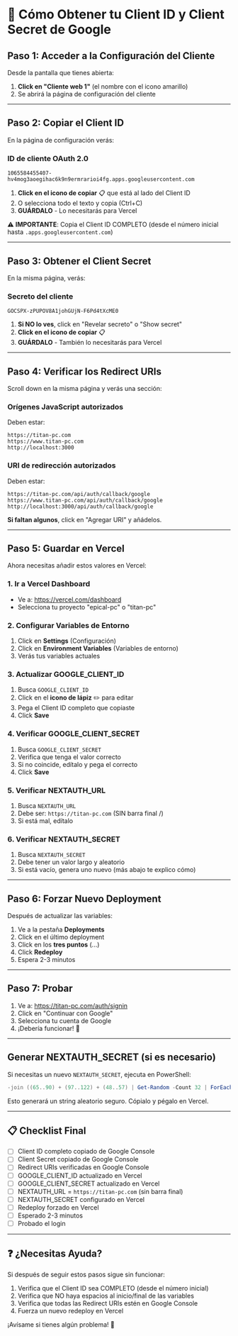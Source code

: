 # 🔐 Cómo Obtener tu Client ID y Client Secret de Google

## Paso 1: Acceder a la Configuración del Cliente

Desde la pantalla que tienes abierta:

1. **Click en "Cliente web 1"** (el nombre con el icono amarillo)
2. Se abrirá la página de configuración del cliente

---

## Paso 2: Copiar el Client ID

En la página de configuración verás:

### **ID de cliente OAuth 2.0**
```
1065584455407-hv4mog3aoegihac6k9n9ermrarioi4fg.apps.googleusercontent.com
```

1. **Click en el icono de copiar** 📋 que está al lado del Client ID
2. O selecciona todo el texto y copia (Ctrl+C)
3. **GUÁRDALO** - Lo necesitarás para Vercel

⚠️ **IMPORTANTE**: Copia el Client ID COMPLETO (desde el número inicial hasta `.apps.googleusercontent.com`)

---

## Paso 3: Obtener el Client Secret

En la misma página, verás:

### **Secreto del cliente**
```
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
```

1. **Si NO lo ves**, click en "Revelar secreto" o "Show secret"
2. **Click en el icono de copiar** 📋
3. **GUÁRDALO** - También lo necesitarás para Vercel

---

## Paso 4: Verificar los Redirect URIs

Scroll down en la misma página y verás una sección:

### **Orígenes JavaScript autorizados**
Deben estar:
```
https://titan-pc.com
https://www.titan-pc.com
http://localhost:3000
```

### **URI de redirección autorizados**
Deben estar:
```
https://titan-pc.com/api/auth/callback/google
https://www.titan-pc.com/api/auth/callback/google
http://localhost:3000/api/auth/callback/google
```

**Si faltan algunos**, click en "Agregar URI" y añádelos.

---

## Paso 5: Guardar en Vercel

Ahora necesitas añadir estos valores en Vercel:

### 1. Ir a Vercel Dashboard
- Ve a: https://vercel.com/dashboard
- Selecciona tu proyecto "epical-pc" o "titan-pc"

### 2. Configurar Variables de Entorno
1. Click en **Settings** (Configuración)
2. Click en **Environment Variables** (Variables de entorno)
3. Verás tus variables actuales

### 3. Actualizar GOOGLE_CLIENT_ID
1. Busca `GOOGLE_CLIENT_ID`
2. Click en el **icono de lápiz** ✏️ para editar
3. Pega el Client ID completo que copiaste
4. Click **Save**

### 4. Verificar GOOGLE_CLIENT_SECRET
1. Busca `GOOGLE_CLIENT_SECRET`
2. Verifica que tenga el valor correcto
3. Si no coincide, edítalo y pega el correcto
4. Click **Save**

### 5. Verificar NEXTAUTH_URL
1. Busca `NEXTAUTH_URL`
2. Debe ser: `https://titan-pc.com` (SIN barra final /)
3. Si está mal, edítalo

### 6. Verificar NEXTAUTH_SECRET
1. Busca `NEXTAUTH_SECRET`
2. Debe tener un valor largo y aleatorio
3. Si está vacío, genera uno nuevo (más abajo te explico cómo)

---

## Paso 6: Forzar Nuevo Deployment

Después de actualizar las variables:

1. Ve a la pestaña **Deployments**
2. Click en el último deployment
3. Click en los **tres puntos** (...)
4. Click **Redeploy**
5. Espera 2-3 minutos

---

## Paso 7: Probar

1. Ve a: https://titan-pc.com/auth/signin
2. Click en "Continuar con Google"
3. Selecciona tu cuenta de Google
4. ¡Debería funcionar! 🎉

---

## Generar NEXTAUTH_SECRET (si es necesario)

Si necesitas un nuevo `NEXTAUTH_SECRET`, ejecuta en PowerShell:

```powershell
-join ((65..90) + (97..122) + (48..57) | Get-Random -Count 32 | ForEach-Object {[char]$_})
```

Esto generará un string aleatorio seguro. Cópialo y pégalo en Vercel.

---

## 📋 Checklist Final

- [ ] Client ID completo copiado de Google Console
- [ ] Client Secret copiado de Google Console
- [ ] Redirect URIs verificadas en Google Console
- [ ] GOOGLE_CLIENT_ID actualizado en Vercel
- [ ] GOOGLE_CLIENT_SECRET actualizado en Vercel
- [ ] NEXTAUTH_URL = `https://titan-pc.com` (sin barra final)
- [ ] NEXTAUTH_SECRET configurado en Vercel
- [ ] Redeploy forzado en Vercel
- [ ] Esperado 2-3 minutos
- [ ] Probado el login

---

## ❓ ¿Necesitas Ayuda?

Si después de seguir estos pasos sigue sin funcionar:
1. Verifica que el Client ID sea COMPLETO (desde el número inicial)
2. Verifica que NO haya espacios al inicio/final de las variables
3. Verifica que todas las Redirect URIs estén en Google Console
4. Fuerza un nuevo redeploy en Vercel

¡Avísame si tienes algún problema! 🚀

